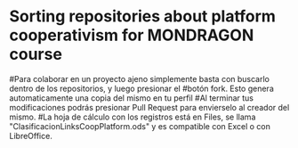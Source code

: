 # Sorting repositories about platform cooperativism for MONDRAGON course
#Para colaborar en un proyecto ajeno simplemente basta con buscarlo dentro de los repositorios, y luego presionar el
#botón fork. Esto genera automaticamente una copia del mismo en tu perfil
#Al terminar tus modificaciones podrás presionar Pull Request para envierselo al creador del mismo.
#La hoja de cálculo con los registros está en Files, se llama "ClasificacionLinksCoopPlatform.ods" y es compatible con Excel o con LibreOffice.
